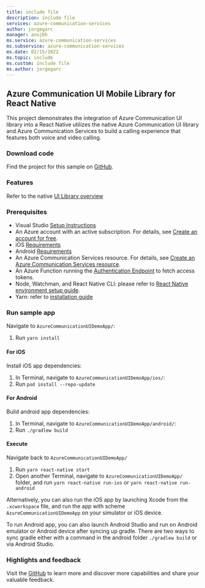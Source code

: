 ```yaml
---
title: include file
description: include file
services: azure-communication-services
author: jorgegarc
manager: anujbh
ms.service: azure-communication-services
ms.subservice: azure-communication-services
ms.date: 02/15/2022
ms.topic: include
ms.custom: include file
ms.author: jorgegarc
---
```


## Azure Communication UI Mobile Library for React Native

This project demonstrates the integration of Azure Communication UI library into a React Native utilizes the native Azure Communication UI library and Azure Communication Services to build a calling experience that features both voice and video calling.

### Download code

Find the project for this sample on [GitHub](https://github.com/Azure-Samples/communication-services-ui-library-react-native).

### Features

Refer to the native [UI Library overview](/azure/communication-services/concepts/ui-library/ui-library-overview)

### Prerequisites

- Visual Studio [Setup Instructions](/xamarin/get-started/installation/?pivots=macos)
- An Azure account with an active subscription. For details, see [Create an account for free](https://azure.microsoft.com/free/?WT.mc_id=A261C142F).
- iOS [Requirements](https://github.com/Azure/communication-ui-library-ios#requirements)
- Android [Requirements](https://github.com/Azure/communication-ui-library-android#prerequisites)
- An Azure Communication Services resource. For details, see [Create an Azure Communication Services resource](../../quickstarts/create-communication-resource.md).
- An Azure Function running the [Authentication Endpoint](../../tutorials/trusted-service-tutorial.md) to fetch access tokens.
- Node, Watchman, and React Native CLI: please refer to [React Native environment setup guide](https://reactnative.dev/docs/environment-setup).
- Yarn: refer to [installation guide](https://classic.yarnpkg.com/lang/en/docs/install)

### Run sample app

Navigate to `AzureCommunicationUIDemoApp/`:

1. Run `yarn install`

#### For iOS

Install iOS app dependencies:

1. In Terminal, navigate to `AzureCommunicationUIDemoApp/ios/`:
2. Run `pod install --repo-update`

#### For Android

Build android app dependencies:

1. In Terminal, navigate to `AzureCommunicationUIDemoApp/android/`:
2. Run `./gradlew build`

#### Execute

Navigate back to `AzureCommunicationUIDemoApp/`

1. Run `yarn react-native start`
2. Open another Terminal, navigate to `AzureCommunicationUIDemoApp/` folder, and run `yarn react-native run-ios` or `yarn react-native run-android`

Alternatively, you can also run the iOS app by launching Xcode from the `.xcworkspace` file, and run the app with scheme `AzureCommunicationUIDemoApp` on your simulator or iOS device.

To run Android app, you can also launch Android Studio and run on Android emulator or Android device after syncing up gradle. There are two ways to sync gradle either with a command in the android folder `./gradlew build` or via Android Studio.

### Highlights and feedback

Visit the [GitHub](https://github.com/Azure-Samples/communication-services-ui-library-react-native#key-sample-highlights) to learn more and discover more capabilities and share your valuable feedback.
